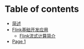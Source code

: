 # Table of contents

* [简述](README.md)
* [Flink基础开发应用](flink-ji-chu-kai-fa-ying-yong/README.md)
  * [Flink流式计算简介](flink-ji-chu-kai-fa-ying-yong/flink-liu-shi-ji-suan-jian-jie.md)
* [Page 1](page-1.md)

